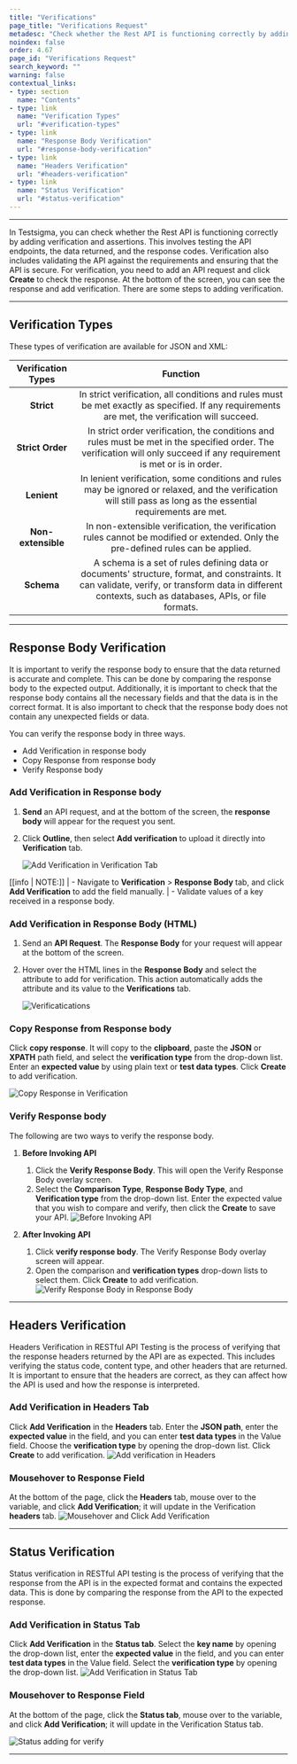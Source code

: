 ```yaml
---
title: "Verifications"
page_title: "Verifications Request"
metadesc: "Check whether the Rest API is functioning correctly by adding verification and assertions. Learn more about Verifications Request in Testsigma"
noindex: false
order: 4.67
page_id: "Verifications Request"
search_keyword: ""
warning: false
contextual_links:
- type: section
  name: "Contents" 
- type: link
  name: "Verification Types"
  url: "#verification-types"
- type: link
  name: "Response Body Verification"
  url: "#response-body-verification"
- type: link
  name: "Headers Verification"
  url: "#headers-verification"
- type: link
  name: "Status Verification"
  url: "#status-verification"
---
```


---

In Testsigma, you can check whether the Rest API is functioning correctly by adding verification and assertions. This involves testing the API endpoints, the data returned, and the response codes. Verification also includes validating the API against the requirements and ensuring that the API is secure. For verification, you need to add an API request and click **Create** to check the response. At the bottom of the screen, you can see the response and add verification. There are some steps to adding verification.

---

## **Verification Types**

These types of verification are available for JSON and XML:

|Verification Types|Function|
|    :----:   |    :----:   |
| **Strict** | In strict verification, all conditions and rules must be met exactly as specified. If any requirements are met, the verification will succeed.|
| **Strict Order** | In strict order verification, the conditions and rules must be met in the specified order. The verification will only succeed if any requirement is met or is in order. |
| **Lenient**  | In lenient verification, some conditions and rules may be ignored or relaxed, and the verification will still pass as long as the essential requirements are met.|
|  **Non-extensible** | In non-extensible verification, the verification rules cannot be modified or extended. Only the pre-defined rules can be applied. |
| **Schema** | A schema is a set of rules defining data or documents' structure, format, and constraints. It can validate, verify, or transform data in different contexts, such as databases, APIs, or file formats. |

---

## **Response Body Verification**

It is important to verify the response body to ensure that the data returned is accurate and complete. This can be done by comparing the response body to the expected output. Additionally, it is important to check that the response body contains all the necessary fields and that the data is in the correct format. It is also important to check that the response body does not contain any unexpected fields or data.

You can verify the response body in three ways.
- Add Verification in response body
- Copy Response from response body
- Verify Response body

### **Add Verification in Response body**

1. **Send** an API request, and at the bottom of the screen, the **response body** will appear for the request you sent.

2. Click **Outline**, then select **Add verification** to upload it directly into **Verification** tab.

   ![Add Verification in Verification Tab](https://s3.amazonaws.com/static-docs.testsigma.com/new_images/projects/overview/responsebody_verification_restapi.gif)

[[info | NOTE:]]
| - Navigate to **Verification** > **Response Body** tab, and click **Add Verification** to add the field manually.
| - Validate values of a key received in a response body.


### **Add Verification in Response Body (HTML)**

1. Send an **API Request**. The **Response Body** for your request will appear at the bottom of the screen.

2. Hover over the HTML lines in the **Response Body** and select the attribute to add for verification. This action automatically adds the attribute and its value to the **Verifications** tab.

   ![Verificatications](https://s3.amazonaws.com/static-docs.testsigma.com/new_images/projects/applications/VerificationHTML.gif)


### **Copy Response from Response body**

Click **copy response**. It will copy to the **clipboard**, paste the **JSON** or **XPATH** path field, and select the **verification type** from the drop-down list. Enter an **expected value** by using plain text or **test data types**. Click **Create** to add verification.

   ![Copy Response in Verification](https://s3.amazonaws.com/static-docs.testsigma.com/new_images/projects/overview/copyresponse_verification_restapi.gif)

### **Verify Response body**

The following are two ways to verify the response body.

1. **Before Invoking API**
    1. Click the **Verify Response Body**. This will open the Verify Response Body overlay screen.
    2. Select the **Comparison Type**, **Response Body Type**, and **Verification type** from the drop-down list. Enter the expected value that you wish to compare and verify, then click the **Create** to save your API. ![Before Invoking API](https://s3.amazonaws.com/static-docs.testsigma.com/new_images/projects/overview/compareverify.gif)

2. **After Invoking API**

    1. Click **verify response body**. The Verify Response Body overlay screen will appear. 
    2. Open the comparison and **verification types** drop-down lists to select them. Click **Create** to add verification. ![Verify Response Body in Response Body](https://s3.amazonaws.com/static-docs.testsigma.com/new_images/projects/overview/verify_response_body_restapi.gif)

---

## **Headers Verification**

Headers Verification in RESTful API Testing is the process of verifying that the response headers returned by the API are as expected. This includes verifying the status code, content type, and other headers that are returned. It is important to ensure that the headers are correct, as they can affect how the API is used and how the response is interpreted.

### **Add Verification in Headers Tab**

Click **Add Verification** in the **Headers** tab. Enter the **JSON path**, enter the **expected value** in the field, and you can enter **test data types** in the Value field. Choose the **verification type** by opening the drop-down list. Click **Create** to add verification.
![Add verification in Headers](https://s3.amazonaws.com/static-docs.testsigma.com/new_images/projects/overview/headersadd_headers_restapi.png)

### **Mousehover to Response Field**

At the bottom of the page, click the **Headers** tab, mouse over to the variable, and click **Add Verification**; it will update in the Verification **headers** tab.
![Mousehover and Click Add Verification](https://s3.amazonaws.com/static-docs.testsigma.com/new_images/projects/overview/headersadd_tabheaders_restapi.png)

---

## **Status Verification**

Status verification in RESTful API testing is the process of verifying that the response from the API is in the expected format and contains the expected data. This is done by comparing the response from the API to the expected response. 

### **Add Verification in Status Tab**

Click **Add Verification** in the **Status tab**. Select the **key name** by opening the drop-down list, enter the **expected value** in the field, and you can enter **test data types** in the Value field. Select the **verification type** by opening the drop-down list. 
![Add Verification in Status Tab](https://s3.amazonaws.com/static-docs.testsigma.com/new_images/projects/overview/status_addverfication_restapi.png)

### **Mousehover to Response Field**

At the bottom of the page, click the **Status tab**, mouse over to the variable, and click **Add Verification**; it will update in the Verification Status tab.

![Status adding for verify](https://s3.amazonaws.com/static-docs.testsigma.com/new_images/projects/overview/status_tabaddverfication_restapi.png)

---
